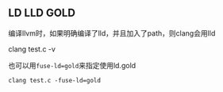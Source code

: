 ## LD LLD GOLD

编译llvm时，如果明确编译了lld，并且加入了path，则clang会用lld

clang test.c -v



也可以用`fuse-ld=gold`来指定使用ld.gold

 ```
clang test.c -fuse-ld=gold
 ```

